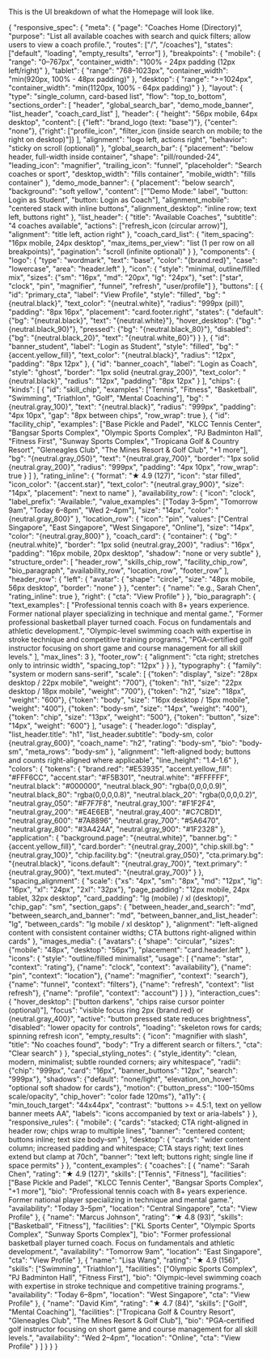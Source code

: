 This is the UI breakdown of what the Homepage will look like.

{
"responsive\_spec": {
"meta": {
"page": "Coaches Home (Directory)",
"purpose": "List all available coaches with search and quick filters; allow users to view a coach profile.",
"routes": \["/", "/coaches"],
"states": \["default", "loading", "empty\_results", "error"]
},
"breakpoints": {
"mobile": {
"range": "0–767px",
"container\_width": "100% - 24px padding (12px left/right)"
},
"tablet": {
"range": "768–1023px",
"container\_width": "min(920px, 100% - 48px padding)"
},
"desktop": {
"range": ">=1024px",
"container\_width": "min(1120px, 100% - 64px padding)"
}
},
"layout": {
"type": "single\_column, card-based list",
"flow": "top\_to\_bottom",
"sections\_order": \[
"header",
"global\_search\_bar",
"demo\_mode\_banner",
"list\_header",
"coach\_card\_list"
],
"header": {
"height": "56px mobile, 64px desktop",
"content": \[
{"left": "brand\_logo (text: "base")"},
{"center": "none"},
{"right": \["profile\_icon", "filter\_icon (inside search on mobile; to the right on desktop)"]}
],
"alignment": "logo left, actions right",
"behavior": "sticky on scroll (optional)"
},
"global\_search\_bar": {
"placement": "below header, full-width inside container",
"shape": "pill/rounded-24",
"leading\_icon": "magnifier",
"trailing\_icon": "funnel",
"placeholder": "Search coaches or sport",
"desktop\_width": "fills container",
"mobile\_width": "fills container"
},
"demo\_mode\_banner": {
"placement": "below search",
"background": "soft yellow",
"content": \[""Demo Mode:" label", "button: Login as Student", "button: Login as Coach"],
"alignment\_mobile": "centered stack with inline buttons",
"alignment\_desktop": "inline row; text left, buttons right"
},
"list\_header": {
"title": "Available Coaches",
"subtitle": "4 coaches available",
"actions": \["refresh\_icon (circular arrow)"],
"alignment": "title left, action right"
},
"coach\_card\_list": {
"item\_spacing": "16px mobile, 24px desktop",
"max\_items\_per\_view": "list (1 per row on all breakpoints)",
"pagination": "scroll (infinite optional)"
}
},
"components": {
"logo": {
"type": "wordmark",
"text": "base",
"color": "{brand.red}",
"case": "lowercase",
"area": "header.left"
},
"icon": {
"style": "minimal, outline/filled mix",
"sizes": {"sm": "16px", "md": "20px", "lg": "24px"},
"set": \["star", "clock", "pin", "magnifier", "funnel", "refresh", "user/profile"]
},
"buttons": \[
{
"id": "primary\_cta",
"label": "View Profile",
"style": "filled",
"bg": "{neutral.black}",
"text\_color": "{neutral.white}",
"radius": "999px (pill)",
"padding": "8px 16px",
"placement": "card.footer.right",
"states": {
"default": {"bg": "{neutral.black}", "text": "{neutral.white}"},
"hover\_desktop": {"bg": "{neutral.black\_90}"},
"pressed": {"bg": "{neutral.black\_80}"},
"disabled": {"bg": "{neutral.black\_20}", "text": "{neutral.white\_60}"}
}
},
{
"id": "banner\_student",
"label": "Login as Student",
"style": "filled",
"bg": "{accent.yellow\_fill}",
"text\_color": "{neutral.black}",
"radius": "12px",
"padding": "8px 12px"
},
{
"id": "banner\_coach",
"label": "Login as Coach",
"style": "ghost",
"border": "1px solid {neutral.gray\_200}",
"text\_color": "{neutral.black}",
"radius": "12px",
"padding": "8px 12px"
}
],
"chips": {
"kinds": \[
{
"id": "skill\_chip",
"examples": \["Tennis", "Fitness", "Basketball", "Swimming", "Triathlon", "Golf", "Mental Coaching"],
"bg": "{neutral.gray\_100}",
"text": "{neutral.black}",
"radius": "999px",
"padding": "4px 10px",
"gap": "8px between chips",
"row\_wrap": true
},
{
"id": "facility\_chip",
"examples": \["Base Pickle and Padel", "KLCC Tennis Center", "Bangsar Sports Complex", "Olympic Sports Complex", "PJ Badminton Hall", "Fitness First", "Sunway Sports Complex", "Tropicana Golf & Country Resort", "Gleneagles Club", "The Mines Resort & Golf Club", "+1 more"],
"bg": "{neutral.gray\_050}",
"text": "{neutral.gray\_700}",
"border": "1px solid {neutral.gray\_200}",
"radius": "999px",
"padding": "4px 10px",
"row\_wrap": true
}
]
},
"rating\_inline": {
"format": "★ 4.9 (127)",
"icon": "star filled",
"icon\_color": "{accent.star}",
"text\_color": "{neutral.gray\_900}",
"size": "14px",
"placement": "next to name"
},
"availability\_row": {
"icon": "clock",
"label\_prefix": "Available:",
"value\_examples": \["Today 3–5pm", "Tomorrow 9am", "Today 6–8pm", "Wed 2–4pm"],
"size": "14px",
"color": "{neutral.gray\_800}"
},
"location\_row": {
"icon": "pin",
"values": \["Central Singapore", "East Singapore", "West Singapore", "Online"],
"size": "14px",
"color": "{neutral.gray\_800}"
},
"coach\_card": {
"container": {
"bg": "{neutral.white}",
"border": "1px solid {neutral.gray\_200}",
"radius": "16px",
"padding": "16px mobile, 20px desktop",
"shadow": "none or very subtle"
},
"structure\_order": \[
"header\_row",
"skills\_chip\_row",
"facility\_chip\_row",
"bio\_paragraph",
"availability\_row",
"location\_row",
"footer\_row"
],
"header\_row": {
"left": {
"avatar": {
"shape": "circle",
"size": "48px mobile, 56px desktop",
"border": "none"
}
},
"center": {
"name": "e.g., Sarah Chen",
"rating\_inline": true
},
"right": {
"cta": "View Profile"
}
},
"bio\_paragraph": {
"text\_examples": \[
"Professional tennis coach with 8+ years experience. Former national player specializing in technique and mental game.",
"Former professional basketball player turned coach. Focus on fundamentals and athletic development.",
"Olympic-level swimming coach with expertise in stroke technique and competitive training programs.",
"PGA-certified golf instructor focusing on short game and course management for all skill levels."
],
"max\_lines": 3
},
"footer\_row": {
"alignment": "cta right; stretches only to intrinsic width",
"spacing\_top": "12px"
}
}
},
"typography": {
"family": "system or modern sans-serif",
"scale": \[
{"token": "display", "size": "28px desktop / 22px mobile", "weight": "700"},
{"token": "h1", "size": "22px desktop / 18px mobile", "weight": "700"},
{"token": "h2", "size": "18px", "weight": "600"},
{"token": "body", "size": "16px desktop / 15px mobile", "weight": "400"},
{"token": "body-sm", "size": "14px", "weight": "400"},
{"token": "chip", "size": "13px", "weight": "500"},
{"token": "button", "size": "14px", "weight": "600"}
],
"usage": {
"header.logo": "display",
"list\_header.title": "h1",
"list\_header.subtitle": "body-sm, color {neutral.gray\_600}",
"coach\_name": "h2",
"rating": "body-sm",
"bio": "body-sm",
"meta\_rows": "body-sm"
},
"alignment": "left-aligned body; buttons and counts right-aligned where applicable",
"line\_height": "1.4–1.6"
},
"colors": {
"tokens": {
"brand.red": "#E53935",
"accent.yellow\_fill": "#FFF6CC",
"accent.star": "#F5B301",
"neutral.white": "#FFFFFF",
"neutral.black": "#000000",
"neutral.black\_90": "rgba(0,0,0,0.9)",
"neutral.black\_80": "rgba(0,0,0,0.8)",
"neutral.black\_20": "rgba(0,0,0,0.2)",
"neutral.gray\_050": "#F7F7F8",
"neutral.gray\_100": "#F1F2F4",
"neutral.gray\_200": "#E4E6EB",
"neutral.gray\_400": "#C7CBD1",
"neutral.gray\_600": "#7A8896",
"neutral.gray\_700": "#5A6470",
"neutral.gray\_800": "#3A424A",
"neutral.gray\_900": "#1F2328"
},
"application": {
"background.page": "{neutral.white}",
"banner.bg": "{accent.yellow\_fill}",
"card.border": "{neutral.gray\_200}",
"chip.skill.bg": "{neutral.gray\_100}",
"chip.facility.bg": "{neutral.gray\_050}",
"cta.primary.bg": "{neutral.black}",
"icons.default": "{neutral.gray\_700}",
"text.primary": "{neutral.gray\_900}",
"text.muted": "{neutral.gray\_700}"
}
},
"spacing\_alignment": {
"scale": {"xs": "4px", "sm": "8px", "md": "12px", "lg": "16px", "xl": "24px", "2xl": "32px"},
"page\_padding": "12px mobile, 24px tablet, 32px desktop",
"card\_padding": "lg (mobile) / xl (desktop)",
"chip\_gap": "sm",
"section\_gaps": {
"between\_header\_and\_search": "md",
"between\_search\_and\_banner": "md",
"between\_banner\_and\_list\_header": "lg",
"between\_cards": "lg mobile / xl desktop"
},
"alignment": "left-aligned content with consistent container widths; CTA buttons right-aligned within cards"
},
"images\_media": {
"avatars": {
"shape": "circular",
"sizes": {"mobile": "48px", "desktop": "56px"},
"placement": "card.header.left"
},
"icons": {
"style": "outline/filled minimalist",
"usage": \[
{"name": "star", "context": "rating"},
{"name": "clock", "context": "availability"},
{"name": "pin", "context": "location"},
{"name": "magnifier", "context": "search"},
{"name": "funnel", "context": "filters"},
{"name": "refresh", "context": "list refresh"},
{"name": "profile", "context": "account"}
]
}
},
"interaction\_cues": {
"hover\_desktop": \["button darkens", "chips raise cursor pointer (optional)"],
"focus": "visible focus ring 2px {brand.red} or {neutral.gray\_400}",
"active": "button pressed state reduces brightness",
"disabled": "lower opacity for controls",
"loading": "skeleton rows for cards; spinning refresh icon",
"empty\_results": {
"icon": "magnifier with slash",
"title": "No coaches found",
"body": "Try a different search or filters.",
"cta": "Clear search"
}
},
"special\_styling\_notes": {
"style\_identity": "clean, modern, minimalist; subtle rounded corners; airy whitespace",
"radii": {"chip": "999px", "card": "16px", "banner\_buttons": "12px", "search": "999px"},
"shadows": {"default": "none/light", "elevation\_on\_hover": "optional soft shadow for cards"},
"motion": {"button\_press": "100–150ms scale/opacity", "chip\_hover": "color fade 120ms"},
"a11y": {
"min\_touch\_target": "44x44px",
"contrast": "buttons >= 4.5:1, text on yellow banner meets AA",
"labels": "icons accompanied by text or aria-labels"
}
},
"responsive\_rules": {
"mobile": {
"cards": "stacked; CTA right-aligned in header row; chips wrap to multiple lines",
"banner": "centered content; buttons inline; text size body-sm"
},
"desktop": {
"cards": "wider content column; increased padding and whitespace; CTA stays right; text lines extend but clamp at 70ch",
"banner": "text left; buttons right; single line if space permits"
}
},
"content\_examples": {
"coaches": \[
{
"name": "Sarah Chen",
"rating": "★ 4.9 (127)",
"skills": \["Tennis", "Fitness"],
"facilities": \["Base Pickle and Padel", "KLCC Tennis Center", "Bangsar Sports Complex", "+1 more"],
"bio": "Professional tennis coach with 8+ years experience. Former national player specializing in technique and mental game.",
"availability": "Today 3–5pm",
"location": "Central Singapore",
"cta": "View Profile"
},
{
"name": "Marcus Johnson",
"rating": "★ 4.8 (93)",
"skills": \["Basketball", "Fitness"],
"facilities": \["KL Sports Center", "Olympic Sports Complex", "Sunway Sports Complex"],
"bio": "Former professional basketball player turned coach. Focus on fundamentals and athletic development.",
"availability": "Tomorrow 9am",
"location": "East Singapore",
"cta": "View Profile"
},
{
"name": "Lisa Wang",
"rating": "★ 4.9 (156)",
"skills": \["Swimming", "Triathlon"],
"facilities": \["Olympic Sports Complex", "PJ Badminton Hall", "Fitness First"],
"bio": "Olympic-level swimming coach with expertise in stroke technique and competitive training programs.",
"availability": "Today 6–8pm",
"location": "West Singapore",
"cta": "View Profile"
},
{
"name": "David Kim",
"rating": "★ 4.7 (84)",
"skills": \["Golf", "Mental Coaching"],
"facilities": \["Tropicana Golf & Country Resort", "Gleneagles Club", "The Mines Resort & Golf Club"],
"bio": "PGA-certified golf instructor focusing on short game and course management for all skill levels.",
"availability": "Wed 2–4pm",
"location": "Online",
"cta": "View Profile"
}
]
}
}
}

